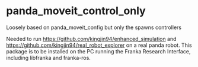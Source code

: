 # panda_moveit_control_only
Loosely based on panda_moveit_config but only the spawns controllers

Needed to run https://github.com/kingjin94/enhanced_simulation and https://github.com/kingjin94/real_robot_explorer on a real panda robot. This package is to be installed on the PC running the Franka Research Interface, including libfranka and franka-ros.
